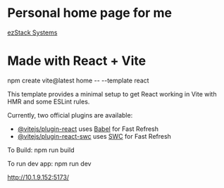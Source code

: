 # Personal home page for me
 [ezStack Systems](https://ezstacksystems.com/) 


# Made with React + Vite

npm create vite@latest home -- --template react

This template provides a minimal setup to get React working in Vite with HMR and some ESLint rules.

Currently, two official plugins are available:

- [@vitejs/plugin-react](https://github.com/vitejs/vite-plugin-react/blob/main/packages/plugin-react/README.md) uses [Babel](https://babeljs.io/) for Fast Refresh
- [@vitejs/plugin-react-swc](https://github.com/vitejs/vite-plugin-react-swc) uses [SWC](https://swc.rs/) for Fast Refresh

To Build:
npm run build

To run dev app:
npm run dev

http://10.1.9.152:5173/